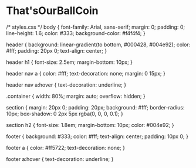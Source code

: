 # That'sOurBallCoin

/* styles.css */
body {
    font-family: Arial, sans-serif;
    margin: 0;
    padding: 0;
    line-height: 1.6;
    color: #333;
    background-color: #f4f4f4;
}

header {
    background: linear-gradient(to bottom, #000428, #004e92);
    color: #fff;
    padding: 20px 0;
    text-align: center;
}

header h1 {
    font-size: 2.5em;
    margin-bottom: 10px;
}

header nav a {
    color: #fff;
    text-decoration: none;
    margin: 0 15px;
}

header nav a:hover {
    text-decoration: underline;
}

.container {
    width: 80%;
    margin: auto;
    overflow: hidden;
}

section {
    margin: 20px 0;
    padding: 20px;
    background: #fff;
    border-radius: 10px;
    box-shadow: 0 2px 5px rgba(0, 0, 0, 0.1);
}

section h2 {
    font-size: 1.8em;
    margin-bottom: 10px;
    color: #004e92;
}

footer {
    background: #333;
    color: #fff;
    text-align: center;
    padding: 10px 0;
}

footer a {
    color: #ff5722;
    text-decoration: none;
}

footer a:hover {
    text-decoration: underline;
}
